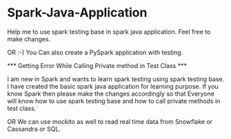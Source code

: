# Spark-Java-Application
Help me to use spark testing base in spark java application. Feel free to make changes.

OR :-) You Can also create a PySpark application with testing.

*** Getting Error While Calling Private method in Test Class ***

I am new in Spark and wants to learn spark testing using spark testing base. I have created the basic spark java application for learning purpose.
If you know Spark then please make the changes accordingly so that Everyone will know how to use spark testing base and how to call private methods in test class.

OR We can use mockito as well to read real time data from Snowflake or Cassandra or SQL.

